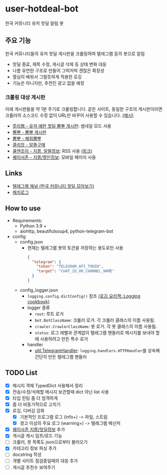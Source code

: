 # user-hotdeal-bot

한국 커뮤니티 유저 핫딜 알림 봇

## 주요 기능
한국 커뮤니티들의 유저 핫딜 게시판을 크롤링하여 텔레그램 등의 봇으로 알림

- 핫딜 종료, 제목 수정, 게시글 삭제 등 상태 변화 대응
- 나름 유연한 구조로 만들어 그럭저럭 괜찮은 확장성
- 열심히 배워서 그럴듯하게 적용한 로깅
- 기능은 아니지만, 추천인 광고 없을 예정

### 크롤링 대상 게시판
아래 게시판들을 약 1분 주기로 크롤링합니다. 같은 사이트, 동일한 구조의 게시판이라면 크롤러의 소스코드 수정 없이 URL만 바꾸어 사용할 수 있습니다. [(예시)](main.py#L53)

- [루리웹 - 유저 예판 핫딜 뽐뿌 게시판](https://bbs.ruliweb.com/market/board/1020?view=thumbnail&page=1): 썸네일 모드 사용
- [뽐뿌 - 뽐뿌 게시판](https://www.ppomppu.co.kr/zboard/zboard.php?id=ppomppu)
- [뽐뿌 - 해외뽐뿌](https://www.ppomppu.co.kr/zboard/zboard.php?id=ppomppu4)
- [클리앙 - 알뜰구매](https://www.clien.net/service/board/jirum)
- [쿨앤조이 - 지름, 알뜰정보](https://coolenjoy.net/bbs/jirum): RSS 사용 [(링크)](https://coolenjoy.net/rss?bo_table=jirum)
- [퀘이서존 - 지름/할인정보](https://quasarzone.com/bbs/qb_saleinfo): 모바일 페이지 사용


## Links
- [텔레그램 채널 (한국 커뮤니티 핫딜 모아보기)](https://t.me/hotdeal_kr)
- [패치로그](PATCHLOG.md)


## How to use
- Requirements:
  - Python 3.9 +
  - aiohttp, beautifulsoup4, python-telegram-bot
- config
  - config.json
    - 현재는 텔레그램 봇의 토큰을 저장하는 용도로만 사용
      ```json
      {
        "telegram": {
          "token": "TELEGRAM_API_TOKEN",
          "target": "CHAT_ID_OR_CHANNEL_NAME"
        }
      }
      ```
  - config_logger.json
    - `logging.config.dictConfig()` 참조 [(로깅 요리책: Logging cookbook)](https://docs.python.org/ko/3/howto/logging-cookbook.html#customizing-handlers-with-dictconfig)
    - logger 종류
      - `root`: 루트 로거
      - `bot.BotClassName`: 크롤러 로거. 각 크롤러 클래스의 이름 사용됨.
      - `crawler.CrawlerClassName`: 봇 로거. 각 봇 클래스의 이름 사용됨.
      - `status`: 로그 레벨과 관계없이 텔레그램 핸들러로 메시지를 보내야 할 때 사용하려고 만든 특수 로거
    - handler
      - [util.TelegramHandler](util.py#L11): `logging.handlers.HTTPHandler`를 상속해 간단히 만든 텔레그램 핸들러



## TODO List

- [x] 메시지 객체 TypedDict 사용해서 정리
- [x] 전송/수정/삭제할 메시지 보관할때 dict 아닌 list 사용
- [x] 타입 힌팅 좀 더 엄격하게
- [x] 좀 더 비동기적으로 고치기
- [x] 로깅, 디버깅 강화
  - [x] 기본적인 프로그램 로그 (info+) -> 파일, 스트림
  - [x] 경고 이상의 주요 로그 (warning+) -> 텔레그램 메신저
- [x] [퀘이사존 지름/핫딜정보](https://quasarzone.com/bbs/qb_saleinfo) 추가
- [x] 게시글 캐시 덤프/로드 기능
- [ ] 크롤러, 봇 목록도 json으로부터 불러오기
- [x] 카테고리 정보 파싱 추가
- [ ] docstring 작성
- [ ] 개별 사이트 점검중일때의 대응 추가
- [ ] 게시글 추천수 보여주기
